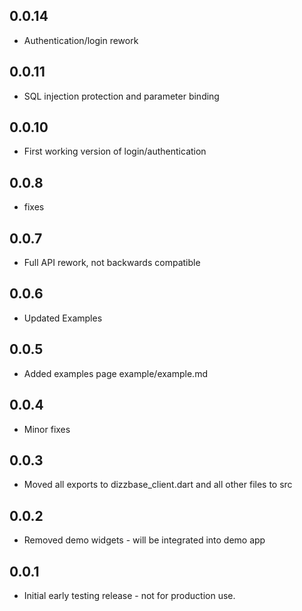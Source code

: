 ## 0.0.14

* Authentication/login rework

## 0.0.11

* SQL injection protection and parameter binding

## 0.0.10

* First working version of login/authentication

## 0.0.8

* fixes

## 0.0.7

* Full API rework, not backwards compatible

## 0.0.6

* Updated Examples

## 0.0.5

* Added examples page example/example.md

## 0.0.4

* Minor fixes

## 0.0.3

* Moved all exports to dizzbase_client.dart and all other files to src

## 0.0.2

* Removed demo widgets - will be integrated into demo app

## 0.0.1

* Initial early testing release - not for production use.

